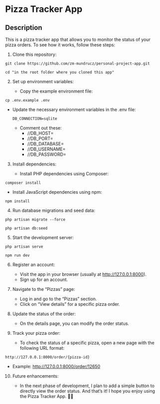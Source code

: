 # Pizza Tracker App


## Description
This is a pizza tracker app that allows you to monitor the status of your pizza orders. To see how it works, follow these steps:

1. Clone this repository:

```
git clone https://github.com/zm-mundrucz/personal-project-app.git
```
```
cd "in the root folder where you cloned this app"
```

2. Set up environment variables:

    - Copy the example environment file:
```
cp .env.example .env
```
    
- Update the necessary environment variables in the .env file:
   ```
   DB_CONNECTION=sqlite
   ```
    - Comment out these: 
        + //DB_HOST=
        + //DB_PORT=
        + //DB_DATABASE=
        + //DB_USERNAME=
        + //DB_PASSWORD=
    
3. Install dependencies:

    - Install PHP dependencies using Composer:
```
composer install
```

   - Install JavaScript dependencies using npm:
```
npm install
```

4. Run database migrations and seed data:

```
php artisan migrate --force
```
```
php artisan db:seed
```

5. Start the development server:

```
php artisan serve
```
```
npm run dev
```

6. Register an account:

    - Visit the app in your browser (usually at http://127.0.0.1:8000).
    - Sign up for an account.
7. Navigate to the “Pizzas” page:

    - Log in and go to the “Pizzas” section.
    - Click on “View details” for a specific pizza order.
8. Update the status of the order:

    - On the details page, you can modify the order status.
9. Track your pizza order:

    - To check the status of a specific pizza, open a new page with the following URL format:
```
http://127.0.0.1:8000/order/{pizza-id}
```
- Example: http://127.0.0.1:8000/order/12650
10. Future enhancements:

    - In the next phase of development, I plan to add a simple button to directly view the order status.
And that’s it! I hope you enjoy using the Pizza Tracker App. 🍕🚀